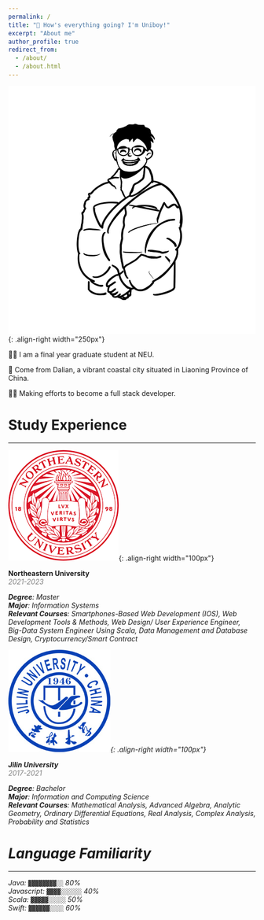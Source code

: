 ```yaml
---
permalink: /
title: "👋 How's everything going? I'm Uniboy!"
excerpt: "About me"
author_profile: true
redirect_from: 
  - /about/
  - /about.html
---
```


![my personal Logo](/images/myLogo.png){: .align-right width="250px"}

🧑‍🎓 I am a final year graduate student at NEU.

🙋 Come from Dalian, a vibrant coastal city situated in Liaoning Province of China.

🧑‍💻 Making efforts to become a full stack developer.  

Study Experience
======

------
![NEU Logo](/images/NEU.png){: .align-right width="100px"}

**Northeastern University**  
<span style="color: grey;"><em>2021-2023

**Degree**: Master  
**Major**: Information Systems  
**Relevant Courses**: Smartphones-Based Web Development (IOS), Web Development Tools & Methods, Web Design/ User Experience Engineer, Big-Data System Engineer Using Scala, Data Management and Database Design, Cryptocurrency/Smart Contract  

![JLU Logo](/images/JLU.jpeg){: .align-right width="100px"}  

**Jilin University**  
<span style="color: grey;"><em>2017-2021

**Degree**: Bachelor  
**Major**: Information and Computing Science  
**Relevant Courses**: Mathematical Analysis, Advanced Algebra, Analytic Geometry, Ordinary Differential Equations, Real Analysis, Complex Analysis, Probability and Statistics  


Language Familiarity
======

------
Java:  `▓▓▓▓▓▓▓▓░░` 80%  
Javascript: `▓▓▓▓░░░░░░` 40%  
Scala: `▓▓▓▓▓░░░░░` 50%  
Swift: `▓▓▓▓▓▓░░░░` 60%  


